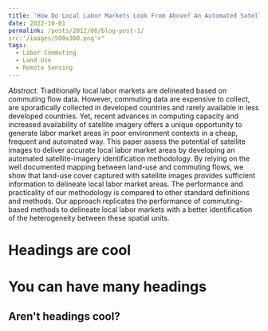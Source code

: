 ```yaml
---
title: 'How Do Local Labor Markets Look From Above? An Automated Satellite-Imagery Approach'
date: 2022-10-01
permalink: /posts/2012/08/blog-post-1/
src:'/images/500x300.png'>"
tags:
  - Labor Commuting
  - Land Use
  - Remote Sensing
---
```


<i>Abstract</i>. Traditionally local labor markets are delineated based on commuting flow data. However, commuting data are expensive to collect, are sporadically collected in developed countries and rarely available in less developed countries. Yet, recent advances in computing capacity and increased availability of satellite imagery offers a unique opportunity to generate labor market areas in poor environment contexts in a cheap, frequent and automated way. This paper assess the potential of satellite images to deliver accurate local labor market areas by developing an automated satellite-imagery identification methodology. By relying on the well documented mapping between land-use and commuting flows, we show that land-use cover captured with satellite images provides sufficient information to delineate local labor market areas. The performance and practicality of our methodology is compared to other standard definitions and methods. Our approach replicates the performance of commuting-based methods to delineate local labor markets with a better identification of the heterogeneity between these spatial units.

Headings are cool
======

You can have many headings
======

Aren't headings cool?
------
